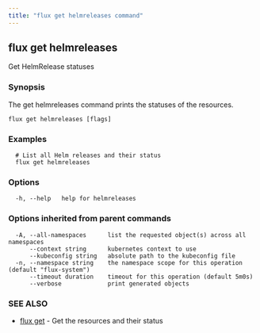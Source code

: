 ```yaml
---
title: "flux get helmreleases command"
---
```

## flux get helmreleases

Get HelmRelease statuses

### Synopsis

The get helmreleases command prints the statuses of the resources.

```
flux get helmreleases [flags]
```

### Examples

```
  # List all Helm releases and their status
  flux get helmreleases

```

### Options

```
  -h, --help   help for helmreleases
```

### Options inherited from parent commands

```
  -A, --all-namespaces      list the requested object(s) across all namespaces
      --context string      kubernetes context to use
      --kubeconfig string   absolute path to the kubeconfig file
  -n, --namespace string    the namespace scope for this operation (default "flux-system")
      --timeout duration    timeout for this operation (default 5m0s)
      --verbose             print generated objects
```

### SEE ALSO

* [flux get](/cmd/flux_get/)	 - Get the resources and their status


